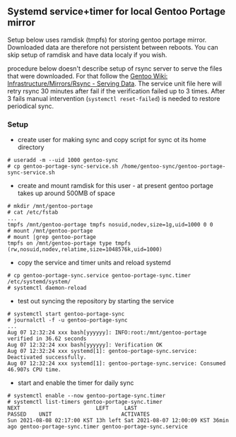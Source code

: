 ## Systemd service+timer for local Gentoo Portage mirror
Setup below uses ramdisk (tmpfs) for storing gentoo portage mirror.
Downloaded data are therefore not persistent between reboots.
You can skip setup of ramdisk and have data localy if you wish.

procedure below doesn't describe setup of rsync server to serve 
the files that were downloaded. For that follow the [Gentoo Wiki: Infrastructure/Mirrors/Rsync - Serving Data](https://wiki.gentoo.org/wiki/Project:Infrastructure/Mirrors/Rsync#Serving_data).
The service unit file here will retry rsync 30 minutes after fail 
if the verification failed up to 3 times. After 3 fails  manual intervention
(`systemctl reset-failed`) is needed to restore periodical sync.

### Setup
- create user for making sync and copy script for sync ot its home directory
~~~
# useradd -m --uid 1000 gentoo-sync
# cp gentoo-portage-sync-service.sh /home/gentoo-sync/gentoo-portage-sync-service.sh
~~~
- create and mount ramdisk for this user - at present gentoo portage takes up around 500MB of space
~~~
# mkdir /mnt/gentoo-portage
# cat /etc/fstab
...
tmpfs /mnt/gentoo-portage tmpfs nosuid,nodev,size=1g,uid=1000 0 0
# mount /mnt/gentoo-portage
# mount |grep gentoo-portage
tmpfs on /mnt/gentoo-portage type tmpfs (rw,nosuid,nodev,relatime,size=1048576k,uid=1000)
~~~
- copy the service and timer units and reload systemd
~~~
# cp gentoo-portage-sync.service gentoo-portage-sync.timer /etc/systemd/system/
# systemctl daemon-reload
~~~
- test out syncing the repository by starting the service
~~~
# systemctl start gentoo-portage-sync
# journalctl -f -u gentoo-portage-sync
...
Aug 07 12:32:24 xxx bash[yyyyyy]: INFO:root:/mnt/gentoo-portage verified in 36.62 seconds
Aug 07 12:32:24 xxx bash[yyyyyy]: Verification OK
Aug 07 12:32:24 xxx systemd[1]: gentoo-portage-sync.service: Deactivated successfully.
Aug 07 12:32:24 xxx systemd[1]: gentoo-portage-sync.service: Consumed 46.907s CPU time.
~~~
- start and enable the timer for daily sync
~~~
# systemctl enable --now gentoo-portage-sync.timer
# systemctl list-timers gentoo-portage-sync.timer
NEXT                        LEFT     LAST                        PASSED    UNIT                      ACTIVATES
Sun 2021-08-08 02:17:00 KST 13h left Sat 2021-08-07 12:00:09 KST 36min ago gentoo-portage-sync.timer gentoo-portage-sync.service
~~~

